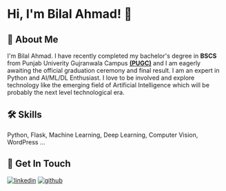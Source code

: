 # Hi, I'm Bilal Ahmad! 👋

## 🚀 About Me

I'm Bilal Ahmad. I have recently completed my bachelor's degree in **BSCS** from Punjab Univerity Gujranwala Campus [**(PUGC)**](https://pugc.edu.pk/website/) and I am eagerly awaiting the official graduation ceremony and final result. I am an expert in Python and AI/ML/DL Enthusiast. I love to be involved and explore technology like the emerging field of Artificial Intelligence which will be probably the next level technological era.

## 🛠 Skills

Python, Flask, Machine Learning, Deep Learning, Computer Vision, WordPress ...

## 🔗 Get In Touch

[![linkedin](https://img.shields.io/badge/linkedin-0A66C2?style=for-the-badge&logo=linkedin&logoColor=white)](https://www.linkedin.com/in/bilalahmad3/)
[![github](https://img.shields.io/badge/github-333333?style=for-the-badge&logo=github&logoColor=white)](https://github.com/bilalansar3)
